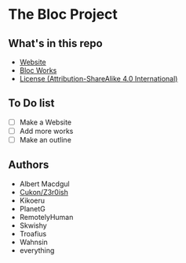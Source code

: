# The Bloc Project

## What's in this repo
- [Website](https://bloc.gq/)
- [Bloc Works](https://github.com/RemotelyHuman/The-Bloc-Repository/tree/master/works)
- [License (Attribution-ShareAlike 4.0 International)](https://github.com/RemotelyHuman/The-Bloc-Repository/tree/master/LICENSE.md)

## To Do list
-[ ] Make a Website
-[ ] Add more works
-[ ] Make an outline

## Authors
- Albert Macdgul
- [Cukon/Z3r0ish](https://cukon.ml)
- Kikoeru
- PlanetG
- RemotelyHuman
- Skwishy
- Troafius
- Wahnsin
- everything
